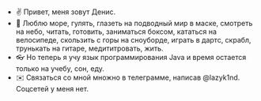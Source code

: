 -  :v: Привет, меня зовут Денис.
- :pray: Люблю море, гулять, глазеть на подводный мир в маске, смотреть на небо, читать, готовить, заниматься боксом, кататься на велосипеде, скользить с горы на сноуборде, играть в дартс, скрабл, трунькать на гитаре, медититровать, жить.
- :eyeglasses: Но теперь я учу язык программирования Java и время остается только на учебу, сон, еду.
- :envelope: Связаться со мной множно в телеграмме, написав @lazyk1nd. Соцсетей у меня нет.

<!---
DenyLazykin/DenyLazykin is a ✨ special ✨ repository because its `README.md` (this file) appears on your GitHub profile.
You can click the Preview link to take a look at your changes.
--->
